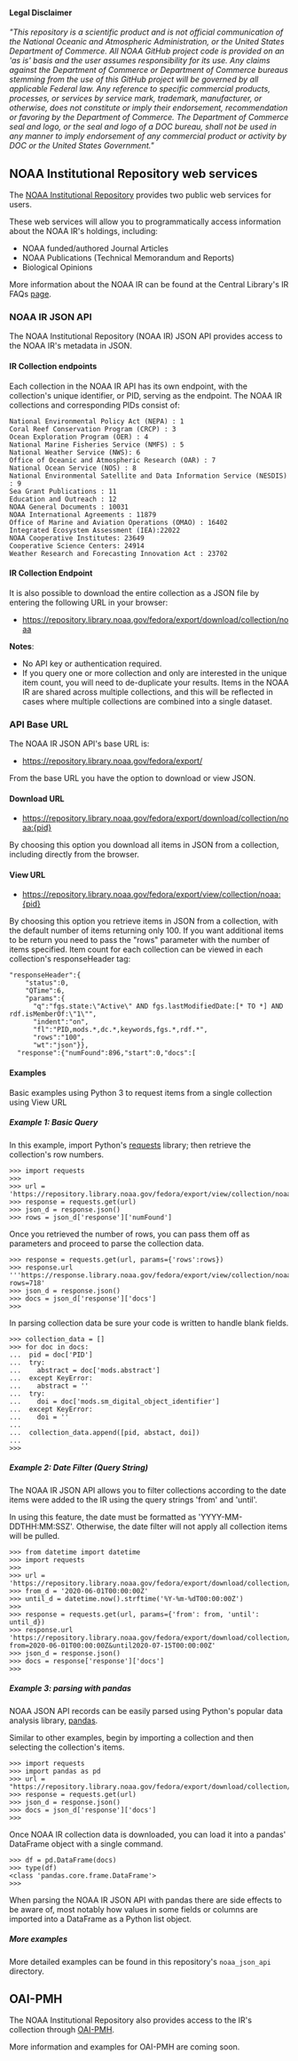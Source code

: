 #### Legal Disclaimer

*"This repository is a scientific product and is not official communication of the National Oceanic and Atmospheric Administration, or the United States Department of Commerce. All NOAA GitHub project code is provided on an 'as is' basis and the user assumes responsibility for its use. Any claims against the Department of Commerce or Department of Commerce bureaus stemming from the use of this GitHub project will be governed by all applicable Federal law. Any reference to specific commercial products, processes, or services by service mark, trademark, manufacturer, or otherwise, does not constitute or imply their endorsement, recommendation or favoring by the Department of Commerce. The Department of Commerce seal and logo, or the seal and logo of a DOC bureau, shall not be used in any manner to imply endorsement of any commercial product or activity by DOC or the United States Government."*

## NOAA Institutional Repository web services

The [NOAA Institutional Repository](https://repository.library.noaa.gov/) provides two public web services for users.

 These web services will allow you to programmatically access information about the NOAA IR's holdings, including:
* NOAA funded/authored Journal Articles
* NOAA Publications (Technical Memorandum and Reports)
* Biological Opinions

More information about the NOAA IR can be found at the Central Library's IR FAQs [page](https://library.noaa.gov/Research-Tools/IR/IR-FAQs).   

### NOAA IR JSON API

The NOAA Institutional Repository (NOAA IR) JSON API provides access to the NOAA IR's metadata in JSON.

#### IR Collection endpoints

Each collection in the NOAA IR API has its own endpoint, with the collection's unique identifier, or PID, serving as the endpoint. The NOAA IR collections and corresponding PIDs consist of:

```
National Environmental Policy Act (NEPA) : 1
Coral Reef Conservation Program (CRCP) : 3
Ocean Exploration Program (OER) : 4
National Marine Fisheries Service (NMFS) : 5
National Weather Service (NWS): 6
Office of Oceanic and Atmospheric Research (OAR) : 7
National Ocean Service (NOS) : 8               
National Environmental Satellite and Data Information Service (NESDIS) : 9
Sea Grant Publications : 11
Education and Outreach : 12
NOAA General Documents : 10031
NOAA International Agreements : 11879
Office of Marine and Aviation Operations (OMAO) : 16402
Integrated Ecosystem Assessment (IEA):22022
NOAA Cooperative Institutes: 23649
Cooperative Science Centers: 24914
Weather Research and Forecasting Innovation Act : 23702
```

#### IR Collection Endpoint

It is also possible to download the entire collection as a JSON file by entering the following URL in your browser:

* https://repository.library.noaa.gov/fedora/export/download/collection/noaa


**Notes**:
* No API key or authentication required.
* If you query one or more collection and only are interested in the unique item count, you will need to de-duplicate your results. Items in the NOAA IR are shared across multiple collections, and this will be reflected in cases where multiple collections are combined into a single dataset.  

### API Base URL

The NOAA IR JSON API's base URL is:
* https://repository.library.noaa.gov/fedora/export/

From the base URL you have the option to download or view JSON.

#### Download URL

* https://repository.library.noaa.gov/fedora/export/download/collection/noaa:{pid}


By choosing this option you download all items in JSON from a collection, including directly from the browser.

#### View URL

* https://repository.library.noaa.gov/fedora/export/view/collection/noaa:{pid}

By choosing this option you retrieve items in JSON from a collection, with the default number of items returning only 100. If you want additional items to be return you need to pass the "rows" parameter with the number of items specified. Item count for each collection can be viewed in each collection's responseHeader tag:

```
"responseHeader":{
    "status":0,
    "QTime":6,
    "params":{
      "q":"fgs.state:\"Active\" AND fgs.lastModifiedDate:[* TO *] AND rdf.isMemberOf:\"1\"",
      "indent":"on",
      "fl":"PID,mods.*,dc.*,keywords,fgs.*,rdf.*",
      "rows":"100",
      "wt":"json"}},
  "response":{"numFound":896,"start":0,"docs":[
```

#### Examples

Basic examples using Python 3 to request items from a single collection using View URL

##### Example 1: Basic Query

In this example, import Python's [requests](https://requests.readthedocs.io/en/master/) library; then retrieve the collection's row numbers.

```
>>> import requests
>>>
>>> url = 'https://repository.library.noaa.gov/fedora/export/view/collection/noaa:4'
>>> response = requests.get(url)
>>> json_d = response.json()
>>> rows = json_d['response']['numFound']
```

Once you retrieved the number of rows, you can pass them off as parameters and proceed to parse the collection data.

```
>>> response = requests.get(url, params={'rows':rows})
>>> response.url
'''https://response.library.noaa.gov/fedora/export/view/collection/noaa:4?rows=718'
>>> json_d = response.json()
>>> docs = json_d['response']['docs']
>>>
```

In parsing collection data be sure your code is written to handle blank fields.

```
>>> collection_data = []
>>> for doc in docs:
...  pid = doc['PID']
...  try:
...    abstract = doc['mods.abstract']
...  except KeyError:
...    abstract = ''
...  try:
...    doi = doc['mods.sm_digital_object_identifier']
...  except KeyError:
...    doi = ''  
...
...  collection_data.append([pid, abstact, doi])
...
>>>
```

##### Example 2: Date Filter (Query String)


The NOAA IR JSON API allows you to filter collections according to the date items were added to the IR using the query strings 'from' and 'until'.

In using this feature, the date must be formatted as 'YYYY-MM-DDTHH:MM:SSZ'. Otherwise, the date filter will not apply all collection items will be pulled.

```
>>> from datetime import datetime
>>> import requests
>>>
>>> url = 'https://repository.library.noaa.gov/fedora/export/download/collection/noaa:4'
>>> from_d = '2020-06-01T00:00:00Z'
>>> until_d = datetime.now().strftime('%Y-%m-%dT00:00:00Z')
>>>
>>> response = requests.get(url, params={'from': from, 'until': until_d})
>>> response.url
'https://repository.library.noaa.gov/fedora/export/download/collection/noaa:4?from=2020-06-01T00:00:00Z&until2020-07-15T00:00:00Z'
>>> json_d = response.json()
>>> docs = response['response']['docs']
>>>  
```

##### Example 3: parsing with pandas

NOAA JSON API records can be easily parsed using Python's popular data analysis library, [pandas](https://pandas.pydata.org/).

Similar to other examples, begin by importing a collection and then selecting the collection's items.

```
>>> import requests
>>> import pandas as pd
>>> url = "https://repository.library.noaa.gov/fedora/export/download/collection/noaa:4"
>>> response = requests.get(url)
>>> json_d = response.json()
>>> docs = json_d['response']['docs']
>>>
```

Once NOAA IR collection data is downloaded, you can load it into a pandas' DataFrame object with a single command.

```
>>> df = pd.DataFrame(docs)
>>> type(df)
<class 'pandas.core.frame.DataFrame'>
>>>
```

When parsing the NOAA IR JSON API with pandas there are side effects to be aware of, most notably how values in some fields or columns are imported into a DataFrame as a Python list object.

##### More examples

More detailed examples can be found in this repository's ```noaa_json_api``` directory.

## OAI-PMH

The NOAA Institutional Repository also provides access to the IR's collection through [OAI-PMH](http://www.openarchives.org/OAI/openarchivesprotocol.html).

More information and examples for OAI-PMH are coming soon.
